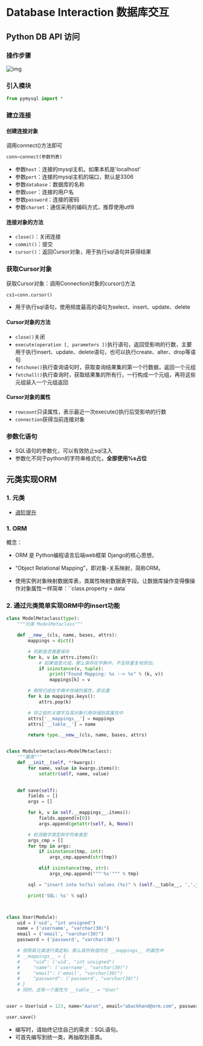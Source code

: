 # Database Interaction 数据库交互

## Python DB API 访问

### 操作步骤

![img](file:///E:/251%20Show%20me%20Code/%2320%20Python%E9%AB%98%E7%BA%A7/Images/assets/WechatIMG9052.jpeg)





### 引入模块



```python
from pymysql import *
```



### 建立连接

#### 创建连接对象

调用connect()方法即可

```python
conn=connect(参数列表)
```

- 参数`host`：连接的mysql主机，如果本机是'localhost'
- 参数`port`：连接的mysql主机的端口，默认是3306
- 参数`database`：数据库的名称
- 参数`user`：连接的用户名
- 参数`password`：连接的密码
- 参数`charset`：通信采用的编码方式，推荐使用utf8



#### 连接对象的方法

- `close()`：关闭连接
- `commit()`：提交
- `cursor()`：返回Cursor对象，用于执行sql语句并获得结果



### 获取Cursor对象

获取Cursor对象：调用Connection对象的cursor()方法

```python
cs1=conn.cursor()
```

- 用于执行sql语句，使用频度最高的语句为select、insert、update、delete



#### Cursor对象的方法

- `close()`关闭
- `execute(operation [, parameters ])`执行语句，返回受影响的行数，主要用于执行insert、update、delete语句，也可以执行create、alter、drop等语句
- `fetchone()`执行查询语句时，获取查询结果集的第一个行数据，返回一个元组
- `fetchall()`执行查询时，获取结果集的所有行，一行构成一个元组，再将这些元组装入一个元组返回

#### Cursor对象的属性

- `rowcount`只读属性，表示最近一次execute()执行后受影响的行数
- `connection`获得当前连接对象



### 参数化语句

- SQL语句的参数化，可以有效防止sql注入
- 参数化不同于python的字符串格式化，**全部使用%s占位**



## 元类实现ORM

### 1. 元类

- [进阶提升](..\PythonBasics\进阶提升\index.md)



### 1. ORM

概念：

- ORM 是 Python编程语言后端web框架 Django的核心思想，
- “Object Relational Mapping”，即对象-关系映射，简称ORM。

- 使用实例对象映射数据库表，类属性映射数据表字段。让数据库操作变得像操作对象属性一样简单：``class.property = data`



### 2. 通过元类简单实现ORM中的insert功能

```python
class ModelMetaclass(type):
	"""元类 ModelMetaclass"""

	def __new__(cls, name, bases, attrs):
		mappings = dict()

		# 判断是否需要保存
		for k, v in attrs.items():
			# 如果值是元组，那么保存在字典中。不去除重复地添加。
			if isinstance(v, tuple):
				print("Found Mapping: %s --> %s" % (k, v))
				mappings[k] = v

		# 删除已经在字典中存储的属性，即去重
		for k in mappings.keys():
			attrs.pop(k)

		# 将之前的关键字及其对象引用存储到其属性中
		attrs['__mappings__'] = mappings
		attrs['__table__'] = name

		return type.__new__(cls, name, bases, attrs)


class Module(metaclass=ModelMetaclass):
	"""基类"""
	def __init__(self, **kwargs):
		for name, value in kwargs.items():
			setattr(self, name, value)

	
	def save(self):
		fields = []
		args = []

		for k, v in self.__mappings__.items():
			fields.append(v[0])
			args.append(getattr(self, k, None))

		# 检测数字类型和字符串类型
		args_cmp = []
		for tmp in args:
			if isinstance(tmp, int):
				args_cmp.append(str(tmp))

			elif isinstance(tmp, str):
				args_cmp.append("""'%s'""" % tmp)

		sql = "insert into %s(%s) values (%s)" % (self.__table__, ','.join(fields), ','.join(args_cmp))

		print('SQL: %s' % sql)



class User(Module):
	uid = ('uid', "int unsigned")
	name = ('username', "varchar(30)")
	email = ('email', "varchar(30)")
	password = ('password', "varchar(30)")

	# 依照其元类进行类定制，那么其所有值均在 __mappings__ 的属性中
    # __mappings__ = {
    #     "uid": ('uid', "int unsigned")
    #     "name": ('username', "varchar(30)")
    #     "email": ('email', "varchar(30)")
    #     "password": ('password', "varchar(30)")
    # }
    # 同时，还有一个属性为 __table__ = "User"


user = User(uid = 123, name="Aaron", email="abackhand@orm.com", password="xx123xx")

user.save()
```

- 编写时，请始终记住自己的需求：SQL语句。
- 可首先编写到统一类，再抽取到基类。



























































